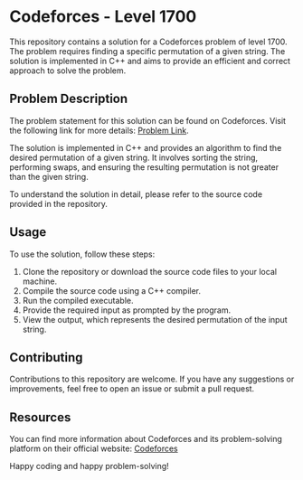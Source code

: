 
# Codeforces - Level 1700

This repository contains a solution for a Codeforces problem of level 1700. The problem requires finding a specific permutation of a given string. The solution is implemented in C++ and aims to provide an efficient and correct approach to solve the problem.

## Problem Description

The problem statement for this solution can be found on Codeforces. Visit the following link for more details: [Problem Link](https://codeforces.com/contest/915/problem/C).

The solution is implemented in C++ and provides an algorithm to find the desired permutation of a given string. It involves sorting the string, performing swaps, and ensuring the resulting permutation is not greater than the given string.

To understand the solution in detail, please refer to the source code provided in the repository.

## Usage

To use the solution, follow these steps:

1. Clone the repository or download the source code files to your local machine.
2. Compile the source code using a C++ compiler.
3. Run the compiled executable.
4. Provide the required input as prompted by the program.
5. View the output, which represents the desired permutation of the input string.

## Contributing

Contributions to this repository are welcome. If you have any suggestions or improvements, feel free to open an issue or submit a pull request.

## Resources

You can find more information about Codeforces and its problem-solving platform on their official website: [Codeforces](https://codeforces.com)

Happy coding and happy problem-solving!
